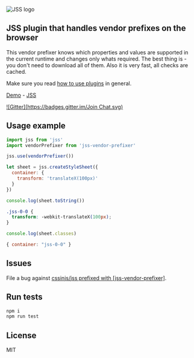 ![JSS logo](https://avatars1.githubusercontent.com/u/9503099?v=3&s=60)

## JSS plugin that handles vendor prefixes on the browser

This vendor prefixer knows which properties and values are supported in the
current runtime and changes only whats required.
The best thing is - you don't need to download all of them.
Also it is very fast, all checks are cached.

Make sure you read [how to use
plugins](https://github.com/cssinjs/jss/blob/master/docs/setup.md#setup-with-plugins)
in general.

[Demo](http://cssinjs.github.io/examples/index.html#plugin-jss-vendor-prefixer) -
[JSS](https://github.com/cssinjs/jss)

[![Gitter](https://badges.gitter.im/Join Chat.svg)](https://gitter.im/cssinjs/lobby)


## Usage example

```javascript
import jss from 'jss'
import vendorPrefixer from 'jss-vendor-prefixer'

jss.use(vendorPrefixer())

let sheet = jss.createStyleSheet({
  container: {
    transform: 'translateX(100px)'
  }
})
```

```javascript
console.log(sheet.toString())
```
```css
.jss-0-0 {
  transform: -webkit-translateX(100px);
}
```

```javascript
console.log(sheet.classes)
```
```javascript
{ container: "jss-0-0" }
```

## Issues

File a bug against [cssinjs/jss prefixed with \[jss-vendor-prefixer\]](https://github.com/cssinjs/jss/issues/new?title=[jss-vendor-prefixer]%20).

## Run tests

```bash
npm i
npm run test
```

## License

MIT
